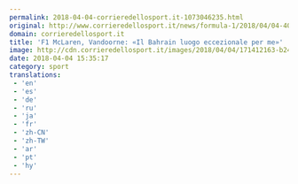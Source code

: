 ```yaml
---
permalink: 2018-04-04-corrieredellosport.it-1073046235.html
original: http://www.corrieredellosport.it/news/formula-1/2018/04/04-40940305/f1_mclaren_vandoorne_il_bahrain_luogo_eccezionale_per_me_/
domain: corrieredellosport.it
title: 'F1 McLaren, Vandoorne: «Il Bahrain luogo eccezionale per me»'
image: http://cdn.corrieredellosport.it/images/2018/04/04/171412163-b24421a6-91e6-4ed4-a7c2-d885b2a477da.jpg
date: 2018-04-04 15:35:17
category: sport
translations: 
 - 'en'
 - 'es'
 - 'de'
 - 'ru'
 - 'ja'
 - 'fr'
 - 'zh-CN'
 - 'zh-TW'
 - 'ar'
 - 'pt'
 - 'hy'
---
```


